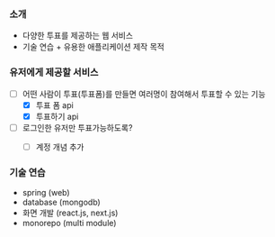 ### 소개
- 다양한 투표를 제공하는 웹 서비스
- 기술 연습 + 유용한 애플리케이션 제작 목적

### 유저에게 제공할 서비스
- [ ] 어떤 사람이 투표(투표폼)를 만들면 여러명이 참여해서 투표할 수 있는 기능
  - [x] 투표 폼 api
  - [x] 투표하기 api 

- [ ] 로그인한 유저만 투표가능하도록?
  - [ ] 계정 개념 추가 


### 기술 연습
- spring (web)
- database (mongodb)
- 화면 개발 (react.js, next.js)
- monorepo (multi module)
